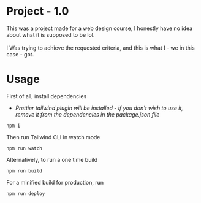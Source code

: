 # Project - 1.0

This was a project made for a web design course, I honestly have no idea about what it is supposed to be lol. <br />
<br />
I Was trying to achieve the requested criteria, and this is what I - we in this case - got.

# Usage

First of all, install dependencies

* *Prettier tailwind plugin will be installed - if you don't wish to use it, remove it from the dependencies in the package.json file*

```
npm i
```

Then run Tailwind CLI in watch mode

```
npm run watch
```

Alternatively, to run a one time build

```
npm run build
```

For a minified build for production, run

```
npm run deploy
```
